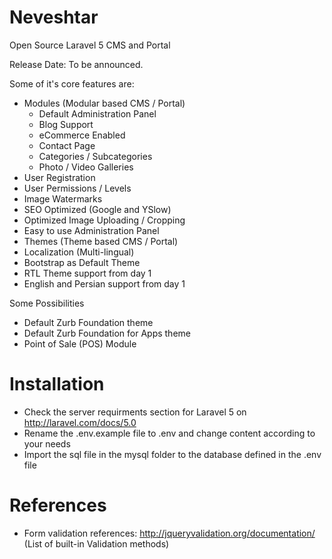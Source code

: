 # Neveshtar
Open Source Laravel 5 CMS and Portal

Release Date:
To be announced.

Some of it's core features are:

- Modules (Modular based CMS / Portal)
	- Default Administration Panel
	- Blog Support
	- eCommerce Enabled
	- Contact Page
	- Categories / Subcategories
	- Photo / Video Galleries
- User Registration
- User Permissions / Levels
- Image Watermarks
- SEO Optimized (Google and YSlow)
- Optimized Image Uploading / Cropping
- Easy to use Administration Panel
- Themes (Theme based CMS / Portal)
- Localization (Multi-lingual)
- Bootstrap as Default Theme
- RTL Theme support from day 1
- English and Persian support from day 1

Some Possibilities

- Default Zurb Foundation theme
- Default Zurb Foundation for Apps theme
- Point of Sale (POS) Module


# Installation

- Check the server requirments section for Laravel 5 on http://laravel.com/docs/5.0
- Rename the .env.example file to .env and change content according to your needs
- Import the sql file in the mysql folder to the database defined in the .env file

# References

- Form validation references: http://jqueryvalidation.org/documentation/ (List of built-in Validation methods)
